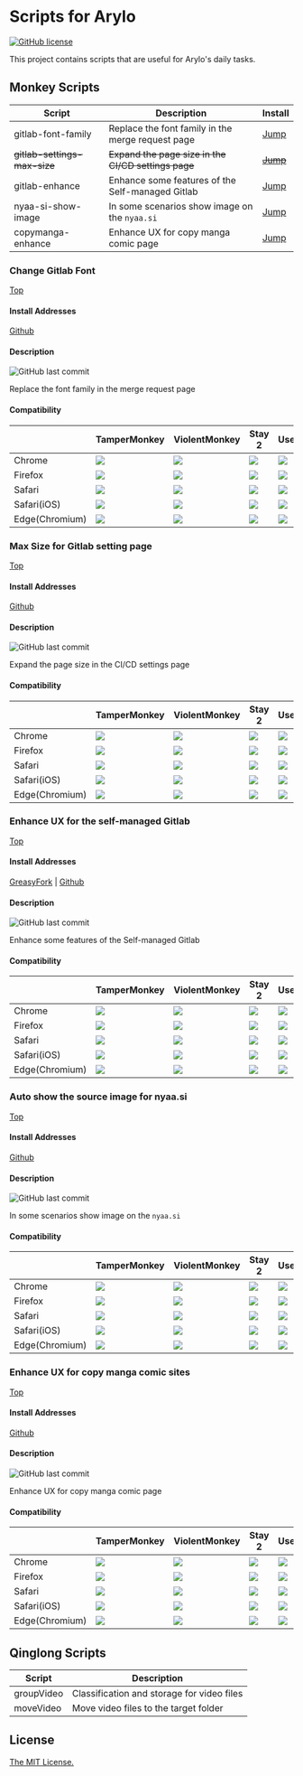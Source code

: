 # Scripts for Arylo

[![GitHub license](https://img.shields.io/github/license/arylo/scripts.svg?style=flat-square&logo=github&cacheSecond=7200)](https://github.com/arylo/scripts/)

This project contains scripts that are useful for Arylo's daily tasks.

## Monkey Scripts

|Script                      |Description                                        |Install                                                                  |
|--                          |--                                                 |--                                                                       |
|gitlab-font-family          |Replace the font family in the merge request page  |[Jump](#change-gitlab-font)|
|~~gitlab-settings-max-size~~|~~Expand the page size in the CI/CD settings page~~|~~[Jump](#max-size-for-gitlab-setting-page)~~                            |
|gitlab-enhance              |Enhance some features of the Self-managed Gitlab   |[Jump](#enhance-ux-for-the-self-managed-gitlab)|
|nyaa-si-show-image          |In some scenarios show image on the `nyaa.si`      |[Jump](#auto-show-the-source-image-for-nyaasi)|
|copymanga-enhance           |Enhance UX for copy manga comic page               |[Jump](#enhance-ux-for-copy-manga-comic-sites)|

### Change Gitlab Font

[Top](#monkey-scripts)

#### Install Addresses

[Github][gitlab-font-family_github]

[gitlab-font-family_github]: https://raw.githubusercontent.com/Arylo/scripts/monkey/gitlab-font-family.user.js

#### Description

![GitHub last commit][gitlab-font-family_github-last-update]

[gitlab-font-family_github-last-update]: https://img.shields.io/github/last-commit/arylo/scripts/monkey?path=gitlab-font-family.user.js&style=flat&label=Last%20Update

Replace the font family in the merge request page

#### Compatibility

|              |TamperMonkey|ViolentMonkey|Stay 2      |Userscripts |
|--            |--          |--           |--          |--          |
|Chrome        |![][pass]   |![][unknown] |![][unknown]|![][unknown]|
|Firefox       |![][unknown]|![][unknown] |![][unknown]|![][unknown]|
|Safari        |![][unknown]|![][unknown] |![][unknown]|![][unknown]|
|Safari(iOS)   |![][unknown]|![][unknown] |![][unknown]|![][unknown]|
|Edge(Chromium)|![][unknown]|![][unknown] |![][unknown]|![][unknown]|

### Max Size for Gitlab setting page

[Top](#monkey-scripts)

#### Install Addresses

[Github][gitlab-settings-max-size_github]

[gitlab-settings-max-size_github]: https://raw.githubusercontent.com/Arylo/scripts/monkey/gitlab-settings-max-size.user.js

#### Description

![GitHub last commit][gitlab-settings-max-size_github-last-update]

[gitlab-settings-max-size_github-last-update]: https://img.shields.io/github/last-commit/arylo/scripts/monkey?path=gitlab-settings-max-size.user.js&style=flat&label=Last%20Update

Expand the page size in the CI/CD settings page

#### Compatibility

|              |TamperMonkey|ViolentMonkey|Stay 2      |Userscripts |
|--            |--          |--           |--          |--          |
|Chrome        |![][pass]   |![][pass]    |![][unknown]|![][unknown]|
|Firefox       |![][unknown]|![][unknown] |![][unknown]|![][unknown]|
|Safari        |![][unknown]|![][unknown] |![][unknown]|![][unknown]|
|Safari(iOS)   |![][unknown]|![][unknown] |![][unknown]|![][unknown]|
|Edge(Chromium)|![][unknown]|![][unknown] |![][unknown]|![][unknown]|

### Enhance UX for the self-managed Gitlab

[Top](#monkey-scripts)

#### Install Addresses

[GreasyFork][gitlab-enhance_greasyfork] | [Github][gitlab-enhance_github]

[gitlab-enhance_greasyfork]: https://update.greasyfork.org/scripts/519026/Enhance%20some%20features%20of%20the%20Self-managed%20Gitlab.user.js
[gitlab-enhance_github]: https://raw.githubusercontent.com/Arylo/scripts/monkey/gitlab-enhance.user.js

#### Description

![GitHub last commit][gitlab-enhance_github-last-update]

[gitlab-enhance_github-last-update]: https://img.shields.io/github/last-commit/arylo/scripts/monkey?path=gitlab-enhance.user.js&style=flat&label=Last%20Update

Enhance some features of the Self-managed Gitlab

#### Compatibility

|              |TamperMonkey|ViolentMonkey|Stay 2      |Userscripts |
|--            |--          |--           |--          |--          |
|Chrome        |![][pass]   |![][pass]    |![][unknown]|![][unknown]|
|Firefox       |![][unknown]|![][unknown] |![][unknown]|![][unknown]|
|Safari        |![][unknown]|![][unknown] |![][unknown]|![][unknown]|
|Safari(iOS)   |![][unknown]|![][unknown] |![][unknown]|![][unknown]|
|Edge(Chromium)|![][unknown]|![][unknown] |![][unknown]|![][unknown]|

### Auto show the source image for nyaa.si

[Top](#monkey-scripts)

#### Install Addresses

[Github][nyaa-si-show-image_github]

[nyaa-si-show-image_github]: https://raw.githubusercontent.com/Arylo/scripts/monkey/nyaa-si-show-image.user.js

#### Description

![GitHub last commit][nyaa-si-show-image_github-last-update]

[nyaa-si-show-image_github-last-update]: https://img.shields.io/github/last-commit/arylo/scripts/monkey?path=nyaa-si-show-image.user.js&style=flat&label=Last%20Update

In some scenarios show image on the `nyaa.si`

#### Compatibility

|              |TamperMonkey|ViolentMonkey|Stay 2      |Userscripts |
|--            |--          |--           |--          |--          |
|Chrome        |![][pass]   |![][pass]    |![][unknown]|![][unknown]|
|Firefox       |![][unknown]|![][unknown] |![][unknown]|![][unknown]|
|Safari        |![][unknown]|![][unknown] |![][unknown]|![][unknown]|
|Safari(iOS)   |![][unknown]|![][unknown] |![][unknown]|![][unknown]|
|Edge(Chromium)|![][unknown]|![][unknown] |![][unknown]|![][unknown]|

### Enhance UX for copy manga comic sites

[Top](#monkey-scripts)

#### Install Addresses

[Github][copymanga-enhance_github]

[copymanga-enhance_github]: https://raw.githubusercontent.com/Arylo/scripts/monkey/copymanga-enhance.user.js

#### Description

![GitHub last commit][copymanga-enhance_github-last-update]

[copymanga-enhance_github-last-update]: https://img.shields.io/github/last-commit/arylo/scripts/monkey?path=copymanga-enhance.user.js&style=flat&label=Last%20Update

Enhance UX for copy manga comic page

#### Compatibility

|              |TamperMonkey|ViolentMonkey|Stay 2      |Userscripts |
|--            |--          |--           |--          |--          |
|Chrome        |![][pass]   |![][pass]    |![][unknown]|![][unknown]|
|Firefox       |![][unknown]|![][unknown] |![][unknown]|![][unknown]|
|Safari        |![][unknown]|![][unknown] |![][unknown]|![][unknown]|
|Safari(iOS)   |![][unknown]|![][unknown] |![][unknown]|![][unknown]|
|Edge(Chromium)|![][unknown]|![][unknown] |![][unknown]|![][unknown]|

[pass]: https://img.shields.io/badge/-pass-green.svg?&logoColor=000&style=for-the-badge&cacheSeconds=7200
[unknown]: https://img.shields.io/badge/-unknown-silver.svg?&logoColor=000&style=for-the-badge&cacheSeconds=7200

## Qinglong Scripts

|Script    |Description                               |
|--        |--                                        |
|groupVideo|Classification and storage for video files|
|moveVideo |Move video files to the target folder     |

## License

[The MIT License.](https://github.com/Arylo/scripts/?tab=MIT-1-ov-file)
